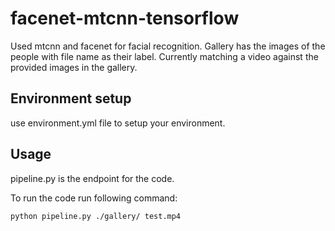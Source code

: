 # facenet-mtcnn-tensorflow

Used mtcnn and facenet for facial recognition. Gallery has the images of the people with file name as their label. Currently matching a video against the provided images in the gallery.

## Environment setup

use environment.yml file to setup your environment.

## Usage

pipeline.py is the endpoint for the code.

To run the code run following command:

```bash
python pipeline.py ./gallery/ test.mp4
```
